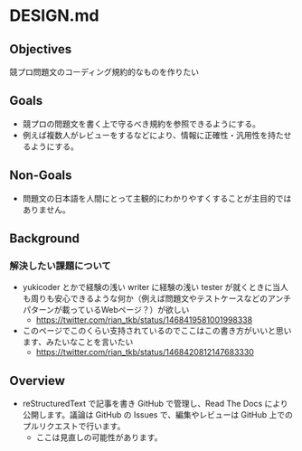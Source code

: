 # DESIGN.md

## Objectives

競プロ問題文のコーディング規約的なものを作りたい


## Goals

- 競プロの問題文を書く上で守るべき規約を参照できるようにする。
- 例えば複数人がレビューをするなどにより、情報に正確性・汎用性を持たせるようにする。


## Non-Goals

- 問題文の日本語を人間にとって主観的にわかりやすくすることが主目的ではありません。


## Background

### 解決したい課題について

- yukicoder とかで経験の浅い writer に経験の浅い tester が就くときに当人も周りも安心できるような何か（例えば問題文やテストケースなどのアンチパターンが載っているWebページ？）が欲しい
  - https://twitter.com/rian_tkb/status/1468419581001998338
- このページでこのくらい支持されているのでここはこの書き方がいいと思います、みたいなことを言いたい
  - https://twitter.com/rian_tkb/status/1468420812147683330


## Overview

- reStructuredText で記事を書き GitHub で管理し、Read The Docs により公開します。議論は GitHub の Issues で、編集やレビューは GitHub 上でのプルリクエストで行います。
  - ここは見直しの可能性があります。
